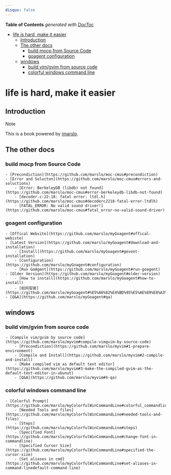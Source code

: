 ```yaml
---
disqus: false
---
```


<!-- START doctoc generated TOC please keep comment here to allow auto update -->
<!-- DON'T EDIT THIS SECTION, INSTEAD RE-RUN doctoc TO UPDATE -->
**Table of Contents**  *generated with [DocToc](https://github.com/thlorenz/doctoc)*

- [life is hard, make it easier](#life-is-hard-make-it-easier)
  - [Introduction](#introduction)
  - [The other docs](#the-other-docs)
    - [build mocp from Source Code](#build-mocp-from-source-code)
    - [goagent configuration](#goagent-configuration)
  - [windows](#windows)
    - [build vim/gvim from source code](#build-vimgvim-from-source-code)
    - [colorful windows command line](#colorful-windows-command-line)

<!-- END doctoc generated TOC please keep comment here to allow auto update -->

life is hard, make it easier
=======

## Introduction
> [!NOTE]
> This is a book powered by [imarslo](https://imarslo.gitbook.io/handbook).
## The other docs

### build mocp from Source Code
    - [Precondiction](https://github.com/marslo/moc-cmus#precondiction)
    - [Error and Solucton](https://github.com/marslo/moc-cmus#errors-and-soluctions)
        - [Error: BerkeleyDB (libdb) not found](https://github.com/marslo/moc-cmus#error-berkeleydb-libdb-not-found)
        - [decoder.c:22:18: fatal error: ltdl.h](https://github.com/marslo/moc-cmus#decoderc2218-fatal-error-ltdlh)
        - [FATAL_ERROR: No valid sound driver!](https://github.com/marslo/moc-cmus#fatal_error-no-valid-sound-driver)

### goagent configuration
    - [Offical Website](https://github.com/marslo/myGoagent#offical-webiste)
    - [Latest Version](https://github.com/marslo/myGoagent#download-and-installation)
        - [Install](https://github.com/marslo/myGoagent#gevent-installation)
        - [Configuration](https://github.com/marslo/myGoagent#configuration)
        - [Run GoAgent](https://github.com/marslo/myGoagent#run-goagent)
    - [Older Version](https://github.com/marslo/myGoagent#older-version)
        - [How to install](https://github.com/marslo/myGoagent#how-to-install)
        - [如何安装](https://github.com/marslo/myGoagent#%E5%A6%82%E4%BD%95%E5%AE%89%E8%A3%85)
    - [Q&A](https://github.com/marslo/myGoagent#qa)


## windows
<!--sec data-title="build vim/gvim from source code" data-id="section0" data-show=true ces-->
### build vim/gvim from source code
    - [Compile vim/gvim by source code](https://github.com/marslo/myvim#compile-vimgvim-by-source-code)
        - [Precondiction](https://github.com/marslo/myvim#1-prepare-environment)
        - [Compile and Install](https://github.com/marslo/myvim#2-compile-and-install)
        - [Make compiled vim as default text editor](https://github.com/marslo/myvim#3-make-the-compiled-gvim-as-the-default-text-editor-in-ubunut)
        - [Q&A](https://github.com/marslo/myvim#4-qa)
<!--endsec-->

<!--sec data-title="colorful windows command line" data-id="section1" data-show=true data-collapse=true ces-->
### colorful windows command line
    - [Colorful Prompt](https://github.com/marslo/myColorfulWinCommandLine#colorful_commandline_windows)
        - [Needed Tools and files](https://github.com/marslo/myColorfulWinCommandLine#needed-tools-and-files)
        - [Steps](https://github.com/marslo/myColorfulWinCommandLine#steps)
        - [Specified Font](https://github.com/marslo/myColorfulWinCommandLine#change-font-in-commandline)
        - [Specified Cursor Size](https://github.com/marslo/myColorfulWinCommandLine#specified-the-cursor-size)
        - [Set aliases in cmd](https://github.com/marslo/myColorfulWinCommandLine#set-aliases-in-command-linedefault-command-line)
<!--endsec-->
